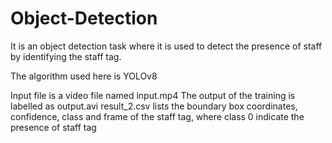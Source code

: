 # Object-Detection
It is an object detection task where it is used to detect the presence of staff by identifying the staff tag. 

The algorithm used here is YOLOv8

Input file is a video file named input.mp4
The output of the training is labelled as output.avi
result_2.csv lists the boundary box coordinates, confidence, class and frame of the staff tag, where class 0 indicate the presence of staff tag 


